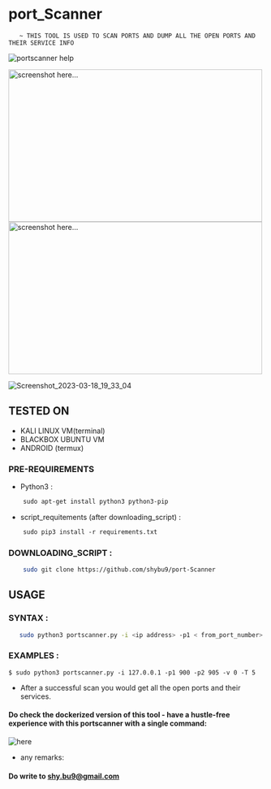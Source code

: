 # port_Scanner
       ~ THIS TOOL IS USED TO SCAN PORTS AND DUMP ALL THE OPEN PORTS AND THEIR SERVICE INFO
![portscanner help](https://user-images.githubusercontent.com/112984045/201478041-a8c84132-b5b8-4bda-91df-16f3d13ac5ea.png)

<img width = 500 height = 300 src="https://user-images.githubusercontent.com/112984045/201478076-0e223306-ad44-4463-ae55-f62c6fdc5c5b.png" alt ="screenshot here..." /> <img width = 500 height = 300 src="https://user-images.githubusercontent.com/112984045/201478081-581bde0e-616f-40cf-8131-924f0c415c59.png" alt ="screenshot here..." />

![Screenshot_2023-03-18_19_33_04](https://user-images.githubusercontent.com/112984045/226111279-2ac3bd51-6676-48dc-9a5c-2a9bba13596e.png)

## TESTED ON
* KALI LINUX VM(terminal) <br>
* BLACKBOX UBUNTU VM <br>
* ANDROID (termux) <br>  

### PRE-REQUIREMENTS  
* Python3 :
 ```bash 
     sudo apt-get install python3 python3-pip
 ``` 
  
  
  
* script_requitements (after downloading_script) :
 ```bash 
     sudo pip3 install -r requirements.txt 
 ```
### DOWNLOADING_SCRIPT :
 ```bash 
     sudo git clone https://github.com/shybu9/port-Scanner
 ``` 

## USAGE
### SYNTAX :
 ```bash 
    sudo python3 portscanner.py -i <ip address> -p1 < from_port_number> -p2 < to_port_number> -v < select 0 (or) 1 level verbose > -T < threads>
 ```
### EXAMPLES : <br>
 `$ sudo python3 portscanner.py -i 127.0.0.1 -p1 900 -p2 905 -v 0 -T 5`
  
 - After a successful scan you would get all the open ports and their services.

#### Do check the dockerized version of this tool - have a hustle-free experience with this portscanner with a single command:
![here](https://github.com/shybu9/dockerized_tools/tree/main/Port_scanner)




* any remarks:<br> 
####      Do write to shy.bu9@gmail.com
